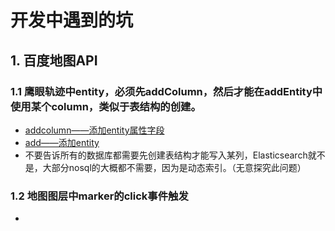 
# 开发中遇到的坑

## 1. 百度地图API

### 1.1 鹰眼轨迹中entity，必须先addColumn，然后才能在addEntity中使用某个column，类似于表结构的创建。
- [addcolumn——添加entity属性字段](http://lbsyun.baidu.com/index.php?title=yingyan/api/entity#addcolumn.E2.80.94.E2.80.94.E6.B7.BB.E5.8A.A0entity.E5.B1.9E.E6.80.A7.E5.AD.97.E6.AE.B5)
- [add——添加entity](http://lbsyun.baidu.com/index.php?title=yingyan/api/entity#add.E2.80.94.E2.80.94.E6.B7.BB.E5.8A.A0entity)
- 不要告诉所有的数据库都需要先创建表结构才能写入某列，Elasticsearch就不是，大部分nosql的大概都不需要，因为是动态索引。（无意探究此问题）

### 1.2 地图图层中marker的click事件触发
- 
